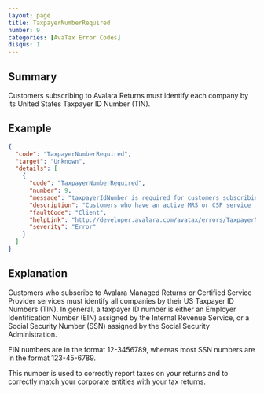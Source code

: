```yaml
---
layout: page
title: TaxpayerNumberRequired
number: 9
categories: [AvaTax Error Codes]
disqus: 1
---
```


## Summary

Customers subscribing to Avalara Returns must identify each company by its United States Taxpayer ID Number (TIN).

## Example

```json
{
  "code": "TaxpayerNumberRequired",
  "target": "Unknown",
  "details": [
    {
      "code": "TaxpayerNumberRequired",
      "number": 9,
      "message": "taxpayerIdNumber is required for customers subscribing to Avalara Returns.",
      "description": "Customers who have an active MRS or CSP service must provide taxpayerIdNumber for all company records.",
      "faultCode": "Client",
      "helpLink": "http://developer.avalara.com/avatax/errors/TaxpayerNumberRequired",
      "severity": "Error"
    }
  ]
}
```

## Explanation

Customers who subscribe to Avalara Managed Returns or Certified Service Provider services must identify all companies by their US Taxpayer ID Numbers (TIN).
In general, a taxpayer ID number is either an Employer Identification Number (EIN) assigned by the Internal Revenue Service, or a Social Security Number (SSN)
assigned by the Social Security Administration.  

EIN numbers are in the format 12-3456789, whereas most SSN numbers are in the format 123-45-6789.

This number is used to correctly report taxes on your returns and to correctly match your corporate entities with your tax returns.
